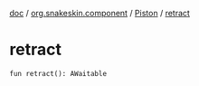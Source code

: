 [doc](../../index.md) / [org.snakeskin.component](../index.md) / [Piston](index.md) / [retract](./retract.md)

# retract

`fun retract(): AWaitable`